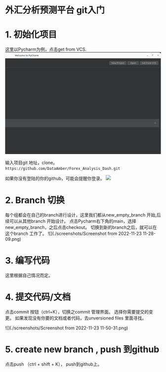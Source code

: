 # 外汇分析预测平台 git入门

# 1. 初始化项目
这里以Pycharm为例，点击get from VCS.
![](./screenshots/s1.png)

输入项目git 地址，clone。
```https://github.com/DataAmber/Forex_Analysis_Dash.git```

如果你没有登陆的你的github，可能会提醒你登录。
![](./screenshots/s2.png)


# 2. Branch 切换
每个组都会在自己的branch进行设计，这里我们都从new_empty_branch 开始,后续可以从其他branch 开始设计。 
点击Pycharm右下角的main，选择new_empty_branch，之后点击checkout。
切换到新的branch之后，就可以在这个branch 工作了。
![](./screenshots/Screenshot from 2022-11-23 11-28-09.png)


# 3. 编写代码
这里根据自己情况而定。

# 4. 提交代码/文档 
点击commit 按钮（ctrl+K），切换之commit 管理界面。 选择你需要提交的变更。 
如果发现没有你要的文档或者代码，去unversioned files 里面寻找。

![](./screenshots/Screenshot from 2022-11-23 11-50-31.png)

# 5. create new branch , push 到github
点击push （ctrl + shift + K）， push到github上。
